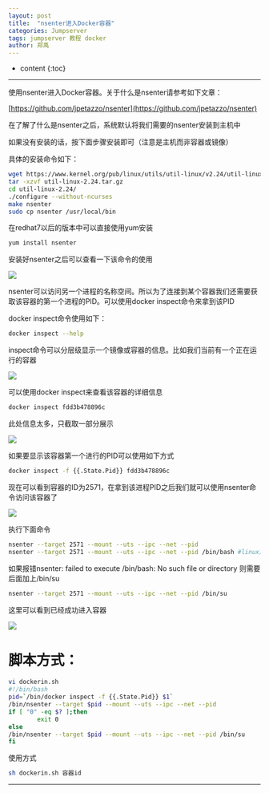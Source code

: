 ```yaml
---
layout: post
title:  "nsenter进入Docker容器"
categories: Jumpserver 
tags: jumpserver 教程 docker
author: 郑禹
---
```


* content
{:toc}
---


使用nsenter进入Docker容器。关于什么是nsenter请参考如下文章：

[https://github.com/jpetazzo/nsenter](https://github.com/jpetazzo/nsenter)

在了解了什么是nsenter之后，系统默认将我们需要的nsenter安装到主机中

如果没有安装的话，按下面步骤安装即可（注意是主机而非容器或镜像）

具体的安装命令如下：
```sh
wget https://www.kernel.org/pub/linux/utils/util-linux/v2.24/util-linux-2.24.tar.gz  
tar -xzvf util-linux-2.24.tar.gz  
cd util-linux-2.24/  
./configure --without-ncurses  
make nsenter  
sudo cp nsenter /usr/local/bin  
```





在redhat7以后的版本中可以直接使用yum安装
```sh
yum install nsenter
```
安装好nsenter之后可以查看一下该命令的使用

<img src="http://zhengyu1992.cn/img/nsenter1.png">

nsenter可以访问另一个进程的名称空间。所以为了连接到某个容器我们还需要获取该容器的第一个进程的PID。可以使用docker inspect命令来拿到该PID

docker inspect命令使用如下：
```sh
docker inspect --help 
```
inspect命令可以分层级显示一个镜像或容器的信息。比如我们当前有一个正在运行的容器

<img src="http://zhengyu1992.cn/img/nsenter2.png">

可以使用docker inspect来查看该容器的详细信息
```sh
docker inspect fdd3b478896c
```
此处信息太多，只截取一部分展示

<img src="http://zhengyu1992.cn/img/nsenter3.png">

如果要显示该容器第一个进行的PID可以使用如下方式
```sh
docker inspect -f {{.State.Pid}} fdd3b478896c 
```
现在可以看到容器的ID为2571，在拿到该进程PID之后我们就可以使用nsenter命令访问该容器了

<img src="http://zhengyu1992.cn/img/nsenter4.png">

执行下面命令
```sh
nsenter --target 2571 --mount --uts --ipc --net --pid 
nsenter --target 2571 --mount --uts --ipc --net --pid /bin/bash #linux加上/bin/bash
```

如果报错nsenter: failed to execute /bin/bash: No such file or directory 则需要后面加上/bin/su
```sh
nsenter --target 2571 --mount --uts --ipc --net --pid /bin/su
```
这里可以看到已经成功进入容器

<img src="http://zhengyu1992.cn/img/nsenter5.png">

# 脚本方式：
```sh
vi dockerin.sh
#!/bin/bash
pid=`/bin/docker inspect -f {{.State.Pid}} $1`
/bin/nsenter --target $pid --mount --uts --ipc --net --pid
if [ "0" -eq $? ];then
        exit 0
else
/bin/nsenter --target $pid --mount --uts --ipc --net --pid /bin/su
fi
```
使用方式
```sh
sh dockerin.sh 容器id
```

---
